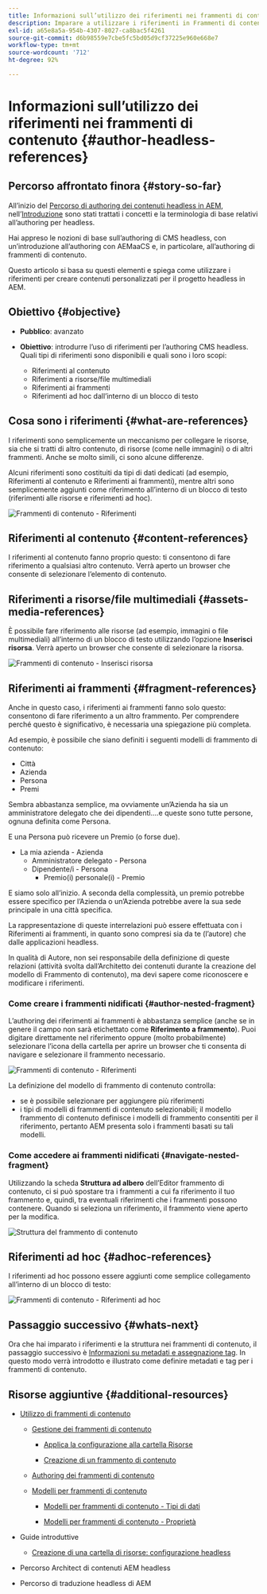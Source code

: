 ```yaml
---
title: Informazioni sull’utilizzo dei riferimenti nei frammenti di contenuto
description: Imparare a utilizzare i riferimenti in Frammenti di contenuto, per i contenuti, altri frammenti e altre risorse (file multimediali). Introdurre la necessità e la meccanica dei frammenti nidificati per l’authoring CMS headless.
exl-id: a65e8a5a-954b-4307-8027-ca8bac5f4261
source-git-commit: d6b98559e7cbe5fc5bd05d9cf37225e960e668e7
workflow-type: tm+mt
source-wordcount: '712'
ht-degree: 92%

---
```


# Informazioni sull’utilizzo dei riferimenti nei frammenti di contenuto {#author-headless-references}

## Percorso affrontato finora {#story-so-far}

All’inizio del [Percorso di authoring dei contenuti headless in AEM](overview.md), nell’[Introduzione](introduction.md) sono stati trattati i concetti e la terminologia di base relativi all’authoring per headless.

Hai appreso le nozioni di base sull’authoring di CMS headless, con un’introduzione all’authoring con AEMaaCS e, in particolare, all’authoring di frammenti di contenuto.

Questo articolo si basa su questi elementi e spiega come utilizzare i riferimenti per creare contenuti personalizzati per il progetto headless in AEM.

## Obiettivo {#objective}

* **Pubblico**: avanzato
* **Obiettivo**: introdurre l’uso di riferimenti per l’authoring CMS headless. Quali tipi di riferimenti sono disponibili e quali sono i loro scopi:

   * Riferimenti al contenuto
   * Riferimenti a risorse/file multimediali
   * Riferimenti ai frammenti
   * Riferimenti ad hoc dall’interno di un blocco di testo

## Cosa sono i riferimenti {#what-are-references}

I riferimenti sono semplicemente un meccanismo per collegare le risorse, sia che si tratti di altro contenuto, di risorse (come nelle immagini) o di altri frammenti. Anche se molto simili, ci sono alcune differenze.

Alcuni riferimenti sono costituiti da tipi di dati dedicati (ad esempio, Riferimenti al contenuto e Riferimenti ai frammenti), mentre altri sono semplicemente aggiunti come riferimento all’interno di un blocco di testo (riferimenti alle risorse e riferimenti ad hoc).

![Frammenti di contenuto - Riferimenti](/help/sites-cloud/administering/content-fragments/assets/cf-authoring-overview.png)

## Riferimenti al contenuto {#content-references}

I riferimenti al contenuto fanno proprio questo: ti consentono di fare riferimento a qualsiasi altro contenuto. Verrà aperto un browser che consente di selezionare l’elemento di contenuto.

## Riferimenti a risorse/file multimediali {#assets-media-references}

È possibile fare riferimento alle risorse (ad esempio, immagini o file multimediali) all’interno di un blocco di testo utilizzando l’opzione **Inserisci risorsa**. Verrà aperto un browser che consente di selezionare la risorsa.

![Frammenti di contenuto - Inserisci risorsa](/help/journey-headless/author/assets/headless-journey-author-references-02.png)

## Riferimenti ai frammenti {#fragment-references}

Anche in questo caso, i riferimenti ai frammenti fanno solo questo: consentono di fare riferimento a un altro frammento. Per comprendere perché questo è significativo, è necessaria una spiegazione più completa.

Ad esempio, è possibile che siano definiti i seguenti modelli di frammento di contenuto:

* Città
* Azienda
* Persona
* Premi

Sembra abbastanza semplice, ma ovviamente un’Azienda ha sia un amministratore delegato che dei dipendenti....e queste sono tutte persone, ognuna definita come Persona.

E una Persona può ricevere un Premio (o forse due).

* La mia azienda - Azienda
   * Amministratore delegato - Persona
   * Dipendente/i - Persona
      * Premio(i) personale(i) - Premio

E siamo solo all’inizio. A seconda della complessità, un premio potrebbe essere specifico per l’Azienda o un’Azienda potrebbe avere la sua sede principale in una città specifica.

La rappresentazione di queste interrelazioni può essere effettuata con i Riferimenti ai frammenti, in quanto sono compresi sia da te (l’autore) che dalle applicazioni headless.

In qualità di Autore, non sei responsabile della definizione di queste relazioni (attività svolta dall’Architetto dei contenuti durante la creazione del modello di Frammento di contenuto), ma devi sapere come riconoscere e modificare i riferimenti.

<!--
![Content Modeling with Content Fragments](/help/journey-headless/developer/assets/headless-modeling-01.png "Content Modeling with Content Fragments")
-->

### Come creare i frammenti nidificati {#author-nested-fragment}

L’authoring dei riferimenti ai frammenti è abbastanza semplice (anche se in genere il campo non sarà etichettato come **Riferimento a frammento**). Puoi digitare direttamente nel riferimento oppure (molto probabilmente) selezionare l’icona della cartella per aprire un browser che ti consenta di navigare e selezionare il frammento necessario.

![Frammenti di contenuto - Riferimenti](/help/journey-headless/author/assets/headless-journey-author-references-03.png)

La definizione del modello di frammento di contenuto controlla:

* se è possibile selezionare per aggiungere più riferimenti
* i tipi di modelli di frammenti di contenuto selezionabili; il modello frammento di contenuto definisce i modelli di frammento consentiti per il riferimento, pertanto AEM presenta solo i frammenti basati su tali modelli.

### Come accedere ai frammenti nidificati {#navigate-nested-fragment}

Utilizzando la scheda **Struttura ad albero** dell’Editor frammento di contenuto, ci si può spostare tra i frammenti a cui fa riferimento il tuo frammento e, quindi, tra eventuali riferimenti che i frammenti possono contenere. Quando si seleziona un riferimento, il frammento viene aperto per la modifica.

![Struttura del frammento di contenuto](/help/sites-cloud/administering/content-fragments/assets/cf-authoring-structure-tree.png)

## Riferimenti ad hoc {#adhoc-references}

I riferimenti ad hoc possono essere aggiunti come semplice collegamento all’interno di un blocco di testo:

![Frammenti di contenuto - Riferimenti ad hoc](/help/journey-headless/author/assets/headless-journey-author-references-04.png)

## Passaggio successivo {#whats-next}

Ora che hai imparato i riferimenti e la struttura nei frammenti di contenuto, il passaggio successivo è [Informazioni su metadati e assegnazione tag](metadata-tagging.md). In questo modo verrà introdotto e illustrato come definire metadati e tag per i frammenti di contenuto.

## Risorse aggiuntive {#additional-resources}

* [Utilizzo di frammenti di contenuto](/help/sites-cloud/administering/content-fragments/overview.md)

   * [Gestione dei frammenti di contenuto](/help/sites-cloud/administering/content-fragments/managing.md)

      * [Applica la configurazione alla cartella Risorse](/help/sites-cloud/administering/content-fragments/setup.md#apply-the-configuration-to-your-folder)

      * [Creazione di un frammento di contenuto](/help/sites-cloud/administering/content-fragments/managing.md#creating-a-content-fragment)

   * [Authoring dei frammenti di contenuto](/help/sites-cloud/administering/content-fragments/authoring.md)

   * [Modelli per frammenti di contenuto](/help/sites-cloud/administering/content-fragments/content-fragment-models.md)

      * [Modelli per frammenti di contenuto - Tipi di dati](/help/sites-cloud/administering/content-fragments/content-fragment-models.md#data-types)

      * [Modelli per frammenti di contenuto - Proprietà](/help/sites-cloud/administering/content-fragments/content-fragment-models.md#properties)

* Guide introduttive
   * [Creazione di una cartella di risorse: configurazione headless](/help/headless/setup/create-assets-folder.md)

* Percorso Architect di contenuti AEM headless

* Percorso di traduzione headless di AEM
